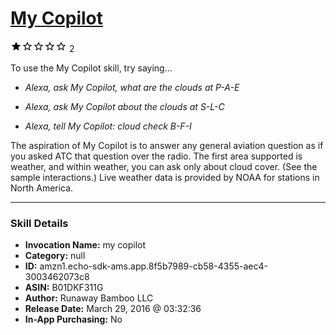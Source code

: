 # [My Copilot](http://alexa.amazon.com/#skills/amzn1.echo-sdk-ams.app.8f5b7989-cb58-4355-aec4-3003462073c8)
![1 stars](../../images/ic_star_black_18dp_1x.png)![1 stars](../../images/ic_star_border_black_18dp_1x.png)![1 stars](../../images/ic_star_border_black_18dp_1x.png)![1 stars](../../images/ic_star_border_black_18dp_1x.png)![1 stars](../../images/ic_star_border_black_18dp_1x.png) 2

To use the My Copilot skill, try saying...

* *Alexa, ask My Copilot, what are the clouds at P-A-E*

* *Alexa, ask My Copilot about the clouds at S-L-C*

* *Alexa, tell My Copilot: cloud check B-F-I*

The aspiration of My Copilot is to answer any general aviation question as if you asked ATC that question over the radio. The first area supported is weather, and within weather, you can ask only about cloud cover. (See the sample interactions.) Live weather data is provided by NOAA for stations in North America.

***

### Skill Details

* **Invocation Name:** my copilot
* **Category:** null
* **ID:** amzn1.echo-sdk-ams.app.8f5b7989-cb58-4355-aec4-3003462073c8
* **ASIN:** B01DKF311G
* **Author:** Runaway Bamboo LLC
* **Release Date:** March 29, 2016 @ 03:32:36
* **In-App Purchasing:** No

